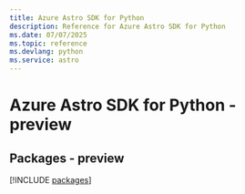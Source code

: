 ```yaml
---
title: Azure Astro SDK for Python
description: Reference for Azure Astro SDK for Python
ms.date: 07/07/2025
ms.topic: reference
ms.devlang: python
ms.service: astro
---
```

# Azure Astro SDK for Python - preview
## Packages - preview
[!INCLUDE [packages](astro-index.md)]